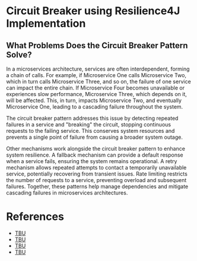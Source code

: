 # Circuit Breaker using Resilience4J Implementation

## What Problems Does the Circuit Breaker Pattern Solve?

In a microservices architecture, services are often interdependent, forming a chain of calls. For example, if Microservice One calls Microservice Two, which in turn calls Microservice Three, and so on, the failure of one service can impact the entire chain. If Microservice Four becomes unavailable or experiences slow performance, Microservice Three, which depends on it, will be affected. This, in turn, impacts Microservice Two, and eventually Microservice One, leading to a cascading failure throughout the system.

The circuit breaker pattern addresses this issue by detecting repeated failures in a service and "breaking" the circuit, stopping continuous requests to the failing service. This conserves system resources and prevents a single point of failure from causing a broader system outage.

Other mechanisms work alongside the circuit breaker pattern to enhance system resilience. A fallback mechanism can provide a default response when a service fails, ensuring the system remains operational. A retry mechanism allows repeated attempts to contact a temporarily unavailable service, potentially recovering from transient issues. Rate limiting restricts the number of requests to a service, preventing overload and subsequent failures. Together, these patterns help manage dependencies and mitigate cascading failures in microservices architectures.

# References
- [TBU](https://spring.io/projects/spring-cloud-circuitbreaker)
- [TBU](https://resilience4j.readme.io/)
- [TBU](https://resilience4j.readme.io/docs/circuitbreaker)
- [TBU](https://resilience4j.readme.io/docs/retry)
